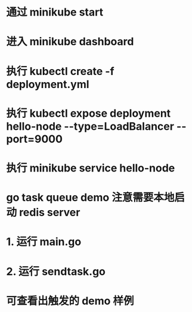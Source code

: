 # 通过 minikube start
# 进入 minikube dashboard
# 执行 kubectl create -f deployment.yml
# 执行 kubectl expose deployment hello-node --type=LoadBalancer --port=9000
# 执行 minikube service hello-node



# go task queue demo 注意需要本地启动 redis server
# 1. 运行 main.go
# 2. 运行 sendtask.go
# 可查看出触发的 demo 样例